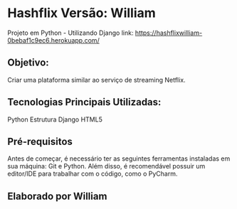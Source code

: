 # Hashflix Versão: William
Projeto em Python - Utilizando Django
link: https://hashflixwilliam-0bebaf1c9ec6.herokuapp.com/

## Objetivo:
Criar uma plataforma similar ao serviço de streaming Netflix.

## Tecnologias Principais Utilizadas:
Python
Estrutura Django
HTML5

## Pré-requisitos
Antes de começar, é necessário ter as seguintes ferramentas instaladas em sua máquina: Git e Python. Além disso, é recomendável possuir um editor/IDE para trabalhar com o código, como o PyCharm.

## Elaborado por William

